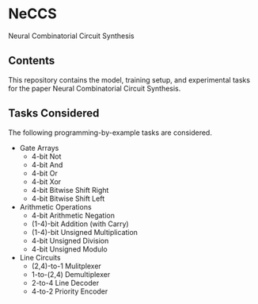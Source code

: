 # NeCCS

Neural Combinatorial Circuit Synthesis

## Contents

This repository contains the model, training setup, and experimental tasks for the paper Neural Combinatorial Circuit Synthesis. 

## Tasks Considered
The following programming-by-example tasks are considered.
 * Gate Arrays
	* 4-bit Not
	* 4-bit And
	* 4-bit Or
	* 4-bit Xor
	* 4-bit Bitwise Shift Right
	* 4-bit Bitwise Shift Left
 * Arithmetic Operations
	* 4-bit Arithmetic Negation
	* (1-4)-bit Addition (with Carry)
	* (1-4)-bit Unsigned Multiplication
	* 4-bit Unsigned Division
	* 4-bit Unsigned Modulo
 * Line Circuits
	* (2,4)-to-1 Mulitplexer
	* 1-to-(2,4) Demultiplexer
	* 2-to-4 Line Decoder
	* 4-to-2 Priority Encoder
